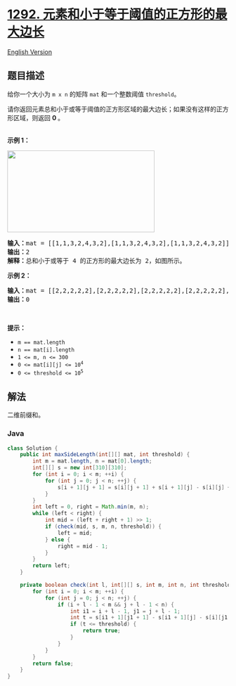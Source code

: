 # [1292. 元素和小于等于阈值的正方形的最大边长](https://leetcode.cn/problems/maximum-side-length-of-a-square-with-sum-less-than-or-equal-to-threshold)

[English Version](/solution/1200-1299/1292.Maximum%20Side%20Length%20of%20a%20Square%20with%20Sum%20Less%20than%20or%20Equal%20to%20Threshold/README_EN.md)

## 题目描述

<p>给你一个大小为&nbsp;<code>m x n</code>&nbsp;的矩阵&nbsp;<code>mat</code>&nbsp;和一个整数阈值&nbsp;<code>threshold</code>。</p>

<p>请你返回元素总和小于或等于阈值的正方形区域的最大边长；如果没有这样的正方形区域，则返回 <strong>0&nbsp;</strong>。<br />
&nbsp;</p>

<p><strong>示例 1：</strong></p>

<p><img alt="" src="https://fastly.jsdelivr.net/gh/doocs/leetcode@main/solution/1200-1299/1292.Maximum%20Side%20Length%20of%20a%20Square%20with%20Sum%20Less%20than%20or%20Equal%20to%20Threshold/images/e1.png" style="height: 186px; width: 335px;" /></p>

<pre>
<strong>输入：</strong>mat = [[1,1,3,2,4,3,2],[1,1,3,2,4,3,2],[1,1,3,2,4,3,2]], threshold = 4
<strong>输出：</strong>2
<strong>解释：</strong>总和小于或等于 4 的正方形的最大边长为 2，如图所示。
</pre>

<p><strong>示例 2：</strong></p>

<pre>
<strong>输入：</strong>mat = [[2,2,2,2,2],[2,2,2,2,2],[2,2,2,2,2],[2,2,2,2,2],[2,2,2,2,2]], threshold = 1
<strong>输出：</strong>0
</pre>

<p>&nbsp;</p>

<p><strong>提示：</strong></p>

<ul>
	<li><code>m == mat.length</code></li>
	<li><code>n == mat[i].length</code></li>
	<li><code>1 &lt;= m, n &lt;= 300</code></li>
	<li><code>0 &lt;= mat[i][j] &lt;= 10<sup>4</sup></code></li>
	<li><code>0 &lt;= threshold &lt;= 10<sup>5</sup></code><sup>&nbsp;</sup></li>
</ul>

## 解法

二维前缀和。

### **Java**

```java
class Solution {
    public int maxSideLength(int[][] mat, int threshold) {
        int m = mat.length, n = mat[0].length;
        int[][] s = new int[310][310];
        for (int i = 0; i < m; ++i) {
            for (int j = 0; j < n; ++j) {
                s[i + 1][j + 1] = s[i][j + 1] + s[i + 1][j] - s[i][j] + mat[i][j];
            }
        }
        int left = 0, right = Math.min(m, n);
        while (left < right) {
            int mid = (left + right + 1) >> 1;
            if (check(mid, s, m, n, threshold)) {
                left = mid;
            } else {
                right = mid - 1;
            }
        }
        return left;
    }

    private boolean check(int l, int[][] s, int m, int n, int threshold) {
        for (int i = 0; i < m; ++i) {
            for (int j = 0; j < n; ++j) {
                if (i + l - 1 < m && j + l - 1 < n) {
                    int i1 = i + l - 1, j1 = j + l - 1;
                    int t = s[i1 + 1][j1 + 1] - s[i1 + 1][j] - s[i][j1 + 1] + s[i][j];
                    if (t <= threshold) {
                        return true;
                    }
                }
            }
        }
        return false;
    }
}
```
